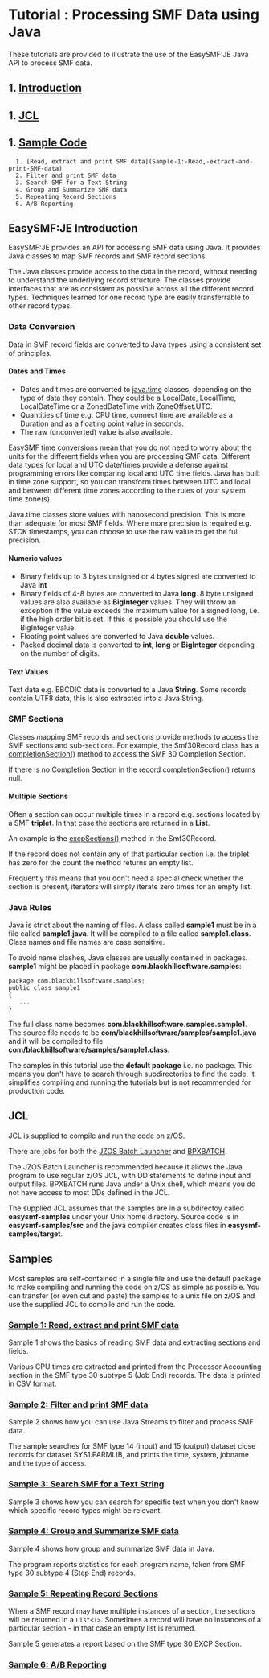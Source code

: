 # Tutorial : Processing SMF Data using Java

These tutorials are provided to illustrate the use of the EasySMF:JE Java API to process SMF data.

## 1. [Introduction](#EasySMF:JE-Introduction)
## 1. [JCL](#JCL)
## 1. [Sample Code](#Samples)
      1. [Read, extract and print SMF data](Sample-1:-Read,-extract-and-print-SMF-data)
      2. Filter and print SMF data
      3. Search SMF for a Text String
      4. Group and Summarize SMF data
      5. Repeating Record Sections
      6. A/B Reporting
 

## EasySMF:JE Introduction

EasySMF:JE provides an API for accessing SMF data using Java. It provides Java classes to map SMF records and SMF record sections.

The Java classes provide access to the data in the record, without needing to understand the underlying record structure.
The classes provide interfaces that are as consistent as possible across all the different record types.
Techniques learned for one record type are easily transferrable to other record types.

### Data Conversion

Data in SMF record fields are converted to Java types using a consistent set of principles.

#### Dates and Times

- Dates and times are converted to [java.time](https://docs.oracle.com/javase/8/docs/api/java/time/package-summary.html) classes, depending on the type of data they contain. 
They could be a LocalDate, LocalTime, LocalDateTime or a ZonedDateTime with ZoneOffset.UTC. 
- Quantities of time e.g. CPU time, connect time are available as a Duration and as a floating point value in seconds.
- The raw (unconverted) value is also available.

EasySMF time conversions mean that you do not need to worry about the units for the different fields when you are processing SMF data.
Different data types for local and UTC date/times provide a defense against programming errors like comparing local and UTC time fields.
Java has built in time zone support, so you can transform times between UTC and local and between different time zones according to the rules of your system time zone(s).

Java.time classes store values with nanosecond precision. This is more than adequate for most SMF fields. Where more precision is required e.g. STCK timestamps, you can choose to use the raw value to get the full precision.

#### Numeric values

- Binary fields up to 3 bytes unsigned or 4 bytes signed are converted to Java **int**
- Binary fields of 4-8 bytes are converted to Java **long**.
8 byte unsigned values are also available as **BigInteger** values. They will throw an exception if the value exceeds the maximum value for a signed long, i.e. if the high order bit is set. If this is possible you should use the BigInteger value.
- Floating point values are converted to Java **double** values.
- Packed decimal data is converted to **int**, **long** or **BigInteger** depending on the number of digits.

#### Text Values

Text data e.g. EBCDIC data is converted to a Java **String**. Some records contain UTF8 data, this is also extracted into a Java String.

### SMF Sections

Classes mapping SMF records and sections provide methods to access the SMF sections and sub-sections. For example, the Smf30Record class has a [completionSection()](https://static.blackhillsoftware.com/easysmf/javadoc/com/blackhillsoftware/smf/smf30/Smf30Record.html#completionSection--) method to access the SMF 30 Completion Section.

If there is no Completion Section in the record completionSection() returns null.

#### Multiple Sections

Often a section can occur multiple times in a record e.g. sections located by a SMF **triplet**. In that case the sections are returned in a **List**.

An example is the [excpSections()](https://static.blackhillsoftware.com/easysmf/javadoc/com/blackhillsoftware/smf/smf30/Smf30Record.html#excpSections--) method in the Smf30Record.

 If the record does not contain any of that particular section i.e. the triplet has zero for the count the method returns an empty list.

Frequently this means that you don't need a special check whether the section is present, iterators will simply iterate zero times for an empty list.

### Java Rules

Java is strict about the naming of files. A class called **sample1** must be in a file called **sample1.java**.
It will be compiled to a file called **sample1.class**. Class names and file names are case sensitive.

To avoid name clashes, Java classes are usually contained in packages. **sample1** might be placed in package
**com.blackhillsoftware.samples**:

```
package com.blackhillsoftware.samples;
public class sample1 
{
   ...
}
```

The full class name becomes **com.blackhillsoftware.samples.sample1**. The source file needs to be
**com/blackhillsoftware/samples/sample1.java** and it will be compiled to file
**com/blackhillsoftware/samples/sample1.class**.

The samples in this tutorial use the **default package** i.e. no package.
This means you don't have to search through subdirectories to find the code.
It simplifies compiling and running the tutorials but is not recommended for production code.

## JCL

JCL is supplied to compile and run the code on z/OS.

There are jobs for both the [JZOS Batch Launcher](./JCL/JZOS.txt) and [BPXBATCH](./JCL/BPXBATCH.txt). 

The JZOS Batch Launcher is recommended because it allows the Java program to use regular z/OS JCL, with DD statements
to define input and output files. BPXBATCH runs Java under a Unix shell, which means you do not have access to most
DDs defined in the JCL.

The supplied JCL assumes that the samples are in a subdirectoy called **easysmf-samples** under your Unix home
directory. Source code is in **easysmf-samples/src** and the java compiler creates class files in
**easysmf-samples/target**.

## Samples

Most samples are self-contained in a single file and use the default package to make compiling and running the code
on z/OS as simple as possible. You can transfer (or even cut and paste) the samples to a unix file on z/OS and
use the supplied JCL to compile and run the code.

### [Sample 1: Read, extract and print SMF data](Sample1.md)

Sample 1 shows the basics of reading SMF data and extracting sections and fields.

Various CPU times are extracted and printed from the Processor Accounting section in the SMF type 30
subtype 5 (Job End) records. The data is printed in CSV format.

### [Sample 2: Filter and print SMF data](Sample2.md)

Sample 2 shows how you can use Java Streams to filter and process SMF data.

The sample searches for SMF type 14 (input) and 15 (output) dataset close records for dataset SYS1.PARMLIB, and
prints the time, system, jobname and the type of access.

### [Sample 3: Search SMF for a Text String](Sample3.md)

Sample 3 shows how you can search for specific text when you don't know which specific record types might be relevant.

### [Sample 4: Group and Summarize SMF data](Sample4.md)

Sample 4 shows how group and summarize SMF data in Java.

The program reports statistics for each program name, taken from SMF type 30 subtype 4 (Step End) records.

### [Sample 5: Repeating Record Sections](Sample5.md)

When a SMF record may have multiple instances of a section, the sections will be returned in a `List<T>`. Sometimes a record will have no instances of a particular section - in that case an empty list is returned. 

Sample 5 generates a report based on the SMF type 30 EXCP Section.

### [Sample 6: A/B Reporting](Sample6.md)
